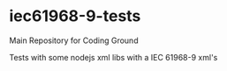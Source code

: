 # iec61968-9-tests
Main Repository for Coding Ground

Tests with some nodejs xml libs with a IEC 61968-9 xml's
